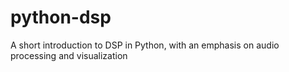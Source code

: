 python-dsp
==========

A short introduction to DSP in Python, with an emphasis on audio processing and visualization

